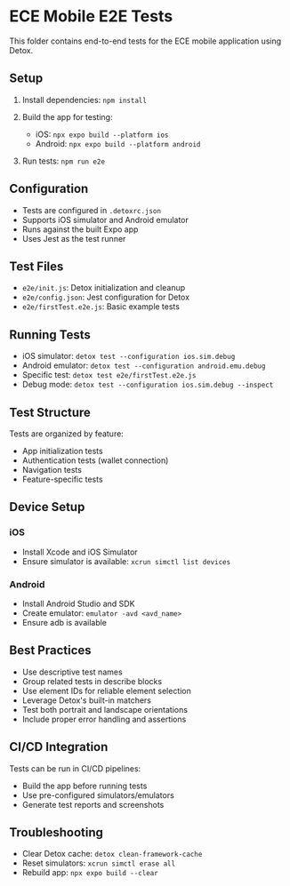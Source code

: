 # ECE Mobile E2E Tests

This folder contains end-to-end tests for the ECE mobile application using Detox.

## Setup

1. Install dependencies: `npm install`

2. Build the app for testing:
   - iOS: `npx expo build --platform ios`
   - Android: `npx expo build --platform android`

3. Run tests: `npm run e2e`

## Configuration

- Tests are configured in `.detoxrc.json`
- Supports iOS simulator and Android emulator
- Runs against the built Expo app
- Uses Jest as the test runner

## Test Files

- `e2e/init.js`: Detox initialization and cleanup
- `e2e/config.json`: Jest configuration for Detox
- `e2e/firstTest.e2e.js`: Basic example tests

## Running Tests

- iOS simulator: `detox test --configuration ios.sim.debug`
- Android emulator: `detox test --configuration android.emu.debug`
- Specific test: `detox test e2e/firstTest.e2e.js`
- Debug mode: `detox test --configuration ios.sim.debug --inspect`

## Test Structure

Tests are organized by feature:
- App initialization tests
- Authentication tests (wallet connection)
- Navigation tests
- Feature-specific tests

## Device Setup

### iOS
- Install Xcode and iOS Simulator
- Ensure simulator is available: `xcrun simctl list devices`

### Android
- Install Android Studio and SDK
- Create emulator: `emulator -avd <avd_name>`
- Ensure adb is available

## Best Practices

- Use descriptive test names
- Group related tests in describe blocks
- Use element IDs for reliable element selection
- Leverage Detox's built-in matchers
- Test both portrait and landscape orientations
- Include proper error handling and assertions

## CI/CD Integration

Tests can be run in CI/CD pipelines:
- Build the app before running tests
- Use pre-configured simulators/emulators
- Generate test reports and screenshots

## Troubleshooting

- Clear Detox cache: `detox clean-framework-cache`
- Reset simulators: `xcrun simctl erase all`
- Rebuild app: `npx expo build --clear`
